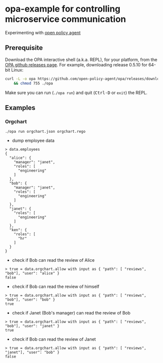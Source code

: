 # opa-example for controlling microservice communication

Experimenting with [open policy agent](https://github.com/open-policy-agent/opa)

## Prerequisite

Download the OPA interactive shell (a.k.a. REPL), for your platform, from the [OPA github releases page](https://github.com/open-policy-agent/opa/releases/).
For example, downloading release 0.5.10 for 64-bit Linux:

``` sh
curl -L -o opa https://github.com/open-policy-agent/opa/releases/download/v0.5.10/opa_linux_amd64 \
    && chmod 755 ./opa
```

Make sure you can run (`./opa run`) and quit (<kbd>Ctrl-D</kbd> or `exit`) the REPL.

## Examples

### Orgchart
`./opa run orgchart.json orgchart.rego`

* dump employee data
```
> data.employees
{
  "alice": {
    "manager": "janet",
    "roles": [
      "engineering"
    ]
  },
  "bob": {
    "manager": "janet",
    "roles": [
      "engineering"
    ]
  },
  "janet": {
    "roles": [
      "engineering"
    ]
  },
  "ken": {
    "roles": [
      "hr"
    ]
  }
}
```
* check if Bob can read the review of Alice
```
> true = data.orgchart.allow with input as { "path": [ "reviews", "bob"], "user": "alice" }
false
```
* check if Bob can read the review of himself
```
> true = data.orgchart.allow with input as { "path": [ "reviews", "bob"], "user": "bob" }
true
```
* check if Janet (Bob's manager) can read the review of Bob
```
> true = data.orgchart.allow with input as { "path": [ "reviews", "bob"], "user": "janet" }
true
```
* check if Bob can read the review of Janet
```
> true = data.orgchart.allow with input as { "path": [ "reviews", "janet"], "user": "bob" }
false
```
